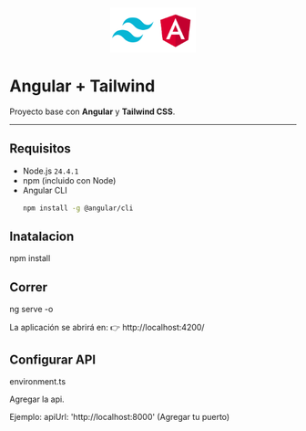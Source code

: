 <p align="center">
    <img src="src/assets/preview/logo.png" width="150">
</p>

# Angular + Tailwind

Proyecto base con **Angular** y **Tailwind CSS**.

---

## Requisitos

- Node.js `24.4.1`
- npm (incluido con Node)
- Angular CLI
  ```bash
  npm install -g @angular/cli

## Inatalacion

  npm install

## Correr

  ng serve -o

  La aplicación se abrirá en:
  👉 http://localhost:4200/

## Configurar API

  environment.ts

  Agregar la api.

  Ejemplo:
  apiUrl: 'http://localhost:8000' (Agregar tu puerto)

